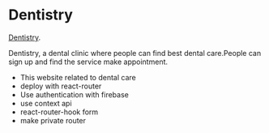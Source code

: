 # Dentistry

 [Dentistry](https://dentistry-6a541.web.app/).
 

 Dentistry, a dental clinic where people can find best dental care.People can sign up and find the service make appointment.

 * This website related to dental care
 * deploy with react-router
 * Use authentication with firebase
 * use context api
 * react-router-hook form
 * make private router


